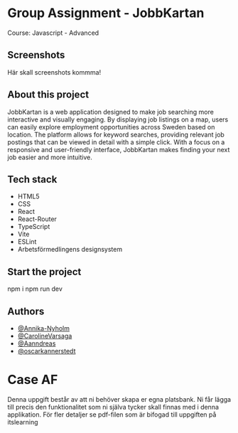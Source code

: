 # Group Assignment - JobbKartan

Course: Javascript - Advanced

## Screenshots

Här skall screenshots kommma!

## About this project

JobbKartan is a web application designed to make job searching more interactive and visually engaging. By displaying job listings on a map, users can easily explore employment opportunities across Sweden based on location. The platform allows for keyword searches, providing relevant job postings that can be viewed in detail with a simple click. With a focus on a responsive and user-friendly interface, JobbKartan makes finding your next job easier and more intuitive.

## Tech stack

- HTML5
- CSS
- React
- React-Router
- TypeScript
- Vite
- ESLint
- Arbetsförmedlingens designsystem

## Start the project

npm i
npm run dev

## Authors

- [@Annika-Nyholm](https://www.github.com/Annika-Nyholm)
- [@CarolineVarsaga](https://www.github.com/CarolineVarsaga)
- [@Aanndreas](https://www.github.com/Aanndreas)
- [@oscarkannerstedt](https://www.github.com/oscarkannerstedt)

# Case AF

Denna uppgift består av att ni behöver skapa er egna platsbank. Ni får lägga till precis den funktionalitet som ni själva tycker skall finnas med i denna applikation. För fler detaljer se pdf-filen som är bifogad till uppgiften på itslearning
